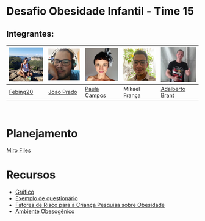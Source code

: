 # Desafio Obesidade Infantil - Time 15 

## Integrantes:
|<img src="readmeFiles/pics/fernandapp.jpg" width="100" />|<img src="readmeFiles/pics/joaopp.jpg" width="100" />|<img src="readmeFiles/pics/solpp.jpg" width="100" />|<img src="readmeFiles/pics/mikael.png" width="100" />|<img src="readmeFiles/pics/adalbertopp.jpg" width="100" />|
|---|---|---|---|---|
|[Febing20](https://github.com/febing20)|[Joao Prado](https://github.com/jppradoleal)|[Paula Campos](https://github.com/Paulacamposro)|Mikael França|[Adalberto Brant](https://github.com/adalbertobrant)|
<br />

# Planejamento

[Miro Files](https://miro.com/app/board/o9J_khtMfM0=/)

# Recursos

* [Gráfico]("https://c3js.org/gettingstarted.html")
* [Exemplo de questionário]("https://global.rethinkobesity.com/patients.html#section-weight-management-goals")
* [Fatores de Risco para a Criança Pesquisa sobre Obesidade]("https://www.scielo.br/scielo.php?script=sci_arttext&pid=S0034-71672010000100012")
* [Ambiente Obesogênico]("https://www.scielo.br/scielo.php?script=sci_arttext&pid=S0021-75572016000400030&lng=pt&tlng=pt")



